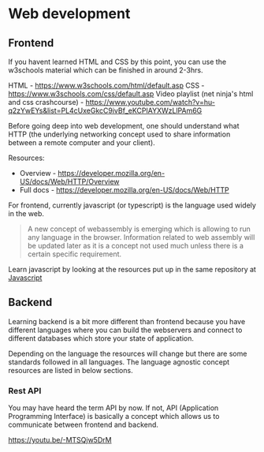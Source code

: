 # Web development

## Frontend

If you havent learned HTML and CSS by this point, you can 
use the w3schools material which can be finished in 
around 2-3hrs.

HTML - https://www.w3schools.com/html/default.asp
CSS - https://www.w3schools.com/css/default.asp
Video playlist (net ninja's html and css crashcourse) - 
https://www.youtube.com/watch?v=hu-q2zYwEYs&list=PL4cUxeGkcC9ivBf_eKCPIAYXWzLlPAm6G 

Before going deep into web development, one should understand 
what HTTP (the underlying networking concept used to share 
information between a remote computer and your client).

Resources:
- Overview - https://developer.mozilla.org/en-US/docs/Web/HTTP/Overview
- Full docs - https://developer.mozilla.org/en-US/docs/Web/HTTP

For frontend, currently javascript (or typescript) is the 
language used widely in the web. 

> A new concept of webassembly is emerging which is 
allowing to run any language in the browser. Information 
related to web assembly will be updated later as it is a
concept not used much unless there is a certain specific 
requirement.

Learn javascript by looking at the resources put up in the 
same repository at [Javascript](../javascript/README.md)

## Backend

Learning backend is a bit more different than frontend 
because you have different languages where you can build
the webservers and connect to different databases which 
store your state of application.

Depending on the language the resources will change but 
there are some standards followed in all languages. The 
language agnostic concept resources are listed in below 
sections.

### Rest API

You may have heard the term API by now. If not, API 
(Application Programming Interface) is basically a concept
which allows us to communicate between frontend and backend.

https://youtu.be/-MTSQjw5DrM
